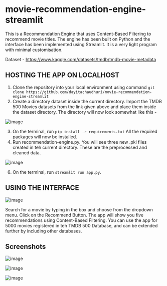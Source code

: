 # movie-recommendation-engine-streamlit

This is a Recommendation Engine that uses Content-Based Filtering to recommend movie titles. The engine has been built on Python and the interface has been implemented using Streamlit. It is a very light program with minimal customisation. 

Dataset - https://www.kaggle.com/datasets/tmdb/tmdb-movie-metadata

## HOSTING THE APP ON LOCALHOST

1. Clone the repository into your local environment using command `git clone https://github.com/dayitachaudhuri/movie-recommendation-engine-streamlit`
2. Create a directory dataset inside the current directory. Import the TMDB 500 Movies datasets from the link given above and place them inside the dataset directory. The directory will now look somewhat like this -
  
  ![image](https://user-images.githubusercontent.com/77076578/169348033-d63755c7-e278-444a-921e-0e52a8928d48.png)

3. On the terminal, run `pip install -r requirements.txt` All the required packages will now be installed.
4. Run recommendation-engine.py. You will see three new .pkl files created in teh current directory. These are the preprocessed and cleaned data.
  
  ![image](https://user-images.githubusercontent.com/77076578/169348664-30194b5b-d618-4fab-970a-d5f470032f10.png)

6. On the terminal, run `streamlit run app.py`.

## USING THE INTERFACE

  ![image](https://user-images.githubusercontent.com/77076578/169349118-baf2250b-c09e-40a8-8dc9-1de48afbacfa.png)

Search for a movie by typing in the box and choose from the dropdown menu. Click on the Recommend Button. The app will show you five recommendations using Content-Based Filtering. You can use the app for 5000 movies registered in teh TMDB 500 Database, and can be extended further by including other databases.

## Screenshots

![image](https://user-images.githubusercontent.com/77076578/169351537-dc5d11d5-6f19-44e8-b23f-6f15d7ce1d92.png)

![image](https://user-images.githubusercontent.com/77076578/169351638-fd7a0c61-a48e-48e6-bdda-05c5062aec35.png)

![image](https://user-images.githubusercontent.com/77076578/169351757-cf9a6256-d3d3-4b77-930f-e857253262e3.png)



